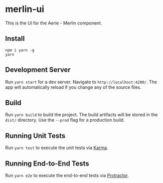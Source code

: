 # merlin-ui

This is the UI for the Aerie - Merlin component.

## Install

```
npm i yarn -g
yarn
```

## Development Server

Run `yarn start` for a dev server. Navigate to `http://localhost:4200/`. The app will automatically reload if you change any of the source files.

## Build

Run `yarn build` to build the project. The build artifacts will be stored in the `dist/` directory. Use the `--prod` flag for a production build.

## Running Unit Tests

Run `yarn test` to execute the unit tests via [Karma](https://karma-runner.github.io).

## Running End-to-End Tests

Run `yarn e2e` to execute the end-to-end tests via [Protractor](http://www.protractortest.org/).
